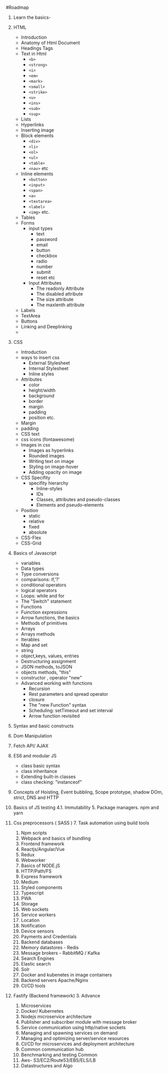 #Roadmap
1. Learn the basics-

1. HTML
    - Introduction
    - Anatomy of Html Document 
    - Headings Tags
    - Text in Html
        - `<b>`
        - `<strong>`
        - `<i>`
        - `<em>`
        - `<mark>`
        - `<small>`
        - `<strike>`
        - `<u>`
        - `<ins>`
        - `<sub>`
        - `<sup>`
    - Lists
    - Hyperlinks
    - Inserting image
    - Block elements
        - `<div>`
        - `<li>`
        - `<ol>`
        - `<ul>`
        - `<table>`
        - `<nav>` etc
    - Inline elements
        - `<button>`
        - `<input>`
        - `<span>`
        - `<a>`
        - `<textarea>`
        - `<label>`
        - `<img>` etc.
    - Tables
    - Forms
        - input types
            - text
            - password
            - email
            - button
            - checkbox
            - radio
            - number 
            - submit 
            - reset etc
        - Input Attributes
            - The readonly Attribute
            - The disabled attribute
            - The size attribute
            - The maxlenth attribute
    - Labels
    - TextArea
    - Buttons
    - Linking and Deeplinking
    - 
2. CSS
    - Introduction
    - ways to insert css
        - External Stylesheet
        - Internal Stylesheet
        - Inline styles
    - Attributes
        - color
        - height/width
        - background
        - border
        - margin
        - padding
        - position etc.
    - Margin
    - padding
    - CSS text
    - css icons (fontawesome)
    - Images in css
        - Images as hyperlinks
        - Rounded images
        - Writing text on image
        - Styling on image-hover
        - Adding opacity on image
    - CSS Specifity
        - specifity hierarchy
            - Inline-styles
            - IDs
            - Classes, attributes and pseudo-classes
            - Elements and pseudo-elements
    - Position
        - static
        - relative
        - fixed
        - absolute
    - CSS-Flex
    - CSS-Grid
3. Basics of Javascript
    - variables
    - Data types
    - Type conversions
    - comparisons: if,'?'
    - conditional operators
    - logical operators
    - Loops: while and for
    - The "Switch" statement
    - Functions
    - Fuinction expressions
    - Arrow functions, the basics
    - Methods of primitives
    - Arrays
    - Arrays methods
    - Iterables
    - Map and set
    - string
    - object,keys, values, entries
    - Destructuring assignment
    - JSON methods, toJSON
    - objects methods, "this"
    - constructor , operator "new"
    - Advanced working  with functions
        - Recursion
        - Rest parameters and spread operator
        - closure
        - The "new Function" syntax
        - Scheduling: setTimeout and set interval
        - Arrow function revisited
1. Syntax and basic constructs
2. Dom Manipulation
3. Fetch API/ AJAX
4. ES6 and modular JS
    - class basic syntax
    - class inheritance
    - Extending built-in classes
    - class checking: "instanceof"
5. Concepts of Hoisting, Event bubbling, Scope prototype, shadow DOm, strict, DNS and HTTP
4. Basics of JS testing
4.1. Immutability
    5. Package managers. npm and yarn
6. Css preprocessors ( SASS )
    7. Task automation using build tools
    1. Npm scripts
    2. Webpack and basics of bundling
    8. Frontend framework
    1. Reactjs/Angular/Vue
    2. Redux
    3. Webworker
    9. Basics of NODE.jS
    1. HTTP/Path/FS
    10. Express framework
    2. Medium
    1. Styled components
    2. Typescript
    3. PWA
    1. Storage
    2. Web sockets
    3. Service workers
    4. Location
    5. Notification
    6. Device sensors
    7. Payments and Credentials
    4. Backend databases
    5. Memory datastores - Redis
    6. Message brokers - RabbitMQ / Kafka
    7. Search Engines
    1. Elastic search
    2. Solr
    8. Docker and kubenetes in image containers
    9. Backend servers Apache/Nginx
    10. CI/CD tools
11. Fastify (Backend framework)
    3. Advance
    1. Microservices
    1. Docker/ Kubernetes
    2. Nodejs microservice architecture
    3. Publisher and subscriber module with message broker
    4. Service communication using http/native sockets
    5. Managing and spawning services on demand
    6. Managing and optimizing server/service resources
    7. CI/CD for microservices and deployment architecture
    8. Common communication hub
    9. Benchmarking and testing
    Common
    1. Aws- S3/EC2/Route53/EBS/ELS/LB
    2. Datastructures and Algo